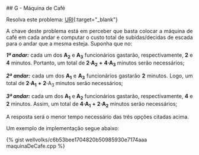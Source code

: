  <div id="maquina">
 
 </div>
## G - Máquina de Café

Resolva este problema:
[URI][uri-2670]{:target="_blank"}

<p align="justify">
A chave deste problema está em perceber que basta colocar a máquina de café em cada andar e computar o custo total de subidas/decidas de escada para o andar que a mesma esteja. Suponha que no:
</p>

<p align="justify">
<b><i>1ª andar:</i></b> cada um dos <b>A<sub>2</sub></b> e <b>A<sub>3</sub></b> funcionários gastarão, respectivamente, <b>2</b> e <b>4</b> minutos. Portanto, um total de <b>2&centerdot;</b><b>A<sub>2</sub></b> <b>+</b> <b>4&centerdot;</b><b>A<sub>3</sub></b> minutos serão necessários;
 </p>
 
<p align="justify"> 
<b><i>2ª andar:</i></b> cada um dos <b>A<sub>1</sub></b> e <b>A<sub>3</sub></b> funcionários gastarão <b>2</b> minutos. Logo, um total de <b>2&centerdot;</b><b>A<sub>1</sub></b> <b>+</b> <b>2&centerdot;</b>A<sub>3</sub></b> minutos serão necessários;
</p>

<p align="justify">
<b><i>3ª andar:</i></b> cada um dos <b>A<sub>1</sub></b> e <b>A<sub>2</sub></b> funcionários gastarão, respectivamente, <b>4</b> e <b>2</b> minutos. Assim, um total de <b>4&centerdot;</b><b>A<sub>1</sub></b> <b>+</b> <b>2&centerdot;</b><b>A<sub>2</sub></b> minutos serão necessários;
</p>

<p align="justify">
A resposta será o menor tempo necessário das três opções citadas acima.

</p>

Um exemplo de implementação segue abaixo:

{% gist wellvolks/c6b53bee1704820b50985930e7174aaa maquinaDeCafe.cpp %}


[uri-2670]:		https://www.urionlinejudge.com.br/judge/pt/problems/view/2670


